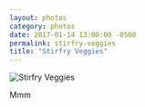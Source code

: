 ```yaml
---
layout: photos
category: photos
date: 2017-01-14 13:00:00 -0500
permalink: stirfry-veggies
title: "Stirfry Veggies"
---
```


![Stirfry Veggies](http://jonkit.ca/cdn/photos/2017-01-14-stirfry-veggies.jpeg)

Mmm
